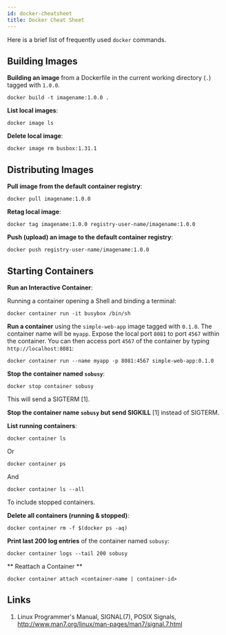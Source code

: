 ```yaml
---
id: docker-cheatsheet
title: Docker Cheat Sheet
---
```


Here is a brief list of frequently used `docker` commands.

## Building Images

**Building an image** from a Dockerfile in the current working directory (`.`) tagged with `1.0.0`.

    docker build -t imagename:1.0.0 .

**List local images**:

    docker image ls

**Delete local image**:

    docker image rm busbox:1.31.1

## Distributing Images

**Pull image from the default container registry**:

    docker pull imagename:1.0.0

**Retag local image**:

    docker tag imagename:1.0.0 registry-user-name/imagename:1.0.0

**Push (upload) an image to the default container registry**:

    docker push registry-user-name/imagename:1.0.0

## Starting Containers

**Run an Interactive Container**:

Running a container opening a Shell and binding a terminal:

    docker container run -it busybox /bin/sh

**Run a container** using the `simple-web-app` image tagged with `0.1.0`. The container name will be `myapp`. Expose the local port `8081` to port `4567` within the container. You can then access port `4567` of the container by typing `http://localhost:8081`:

    docker container run --name myapp -p 8081:4567 simple-web-app:0.1.0

**Stop the container named `sobusy`**:

    docker stop container sobusy

This will send a SIGTERM [1].

**Stop the container name `sobusy` but send SIGKILL** [1] instead of SIGTERM.

**List running containers**:

    docker container ls

Or

    docker container ps

And

    docker container ls --all

To include stopped containers.

**Delete all containers (running & stopped)**:

    docker container rm -f $(docker ps -aq)

**Print last 200 log entries** of the container named `sobusy`:

    docker container logs --tail 200 sobusy

** Reattach a Container **

    docker container attach <container-name | container-id>

## Links

1. Linux Programmer's Manual, SIGNAL(7), POSIX Signals, http://www.man7.org/linux/man-pages/man7/signal.7.html

